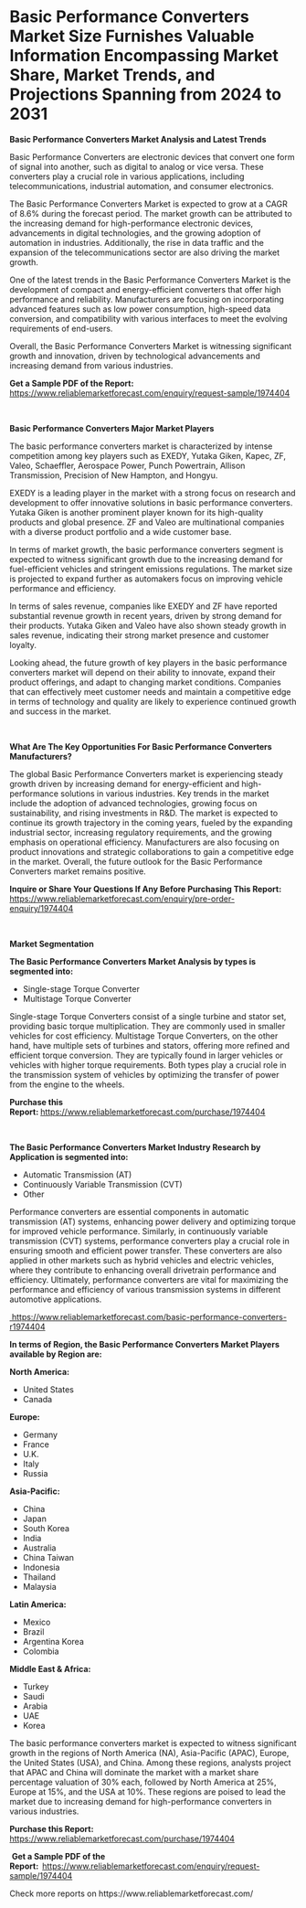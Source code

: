 <p><h1>Basic Performance Converters Market Size Furnishes Valuable Information Encompassing Market Share, Market Trends, and Projections Spanning from 2024 to 2031</h1></p><p><strong>Basic Performance Converters Market Analysis and Latest Trends</strong></p>
<p><p>Basic Performance Converters are electronic devices that convert one form of signal into another, such as digital to analog or vice versa. These converters play a crucial role in various applications, including telecommunications, industrial automation, and consumer electronics.</p><p>The Basic Performance Converters Market is expected to grow at a CAGR of 8.6% during the forecast period. The market growth can be attributed to the increasing demand for high-performance electronic devices, advancements in digital technologies, and the growing adoption of automation in industries. Additionally, the rise in data traffic and the expansion of the telecommunications sector are also driving the market growth.</p><p>One of the latest trends in the Basic Performance Converters Market is the development of compact and energy-efficient converters that offer high performance and reliability. Manufacturers are focusing on incorporating advanced features such as low power consumption, high-speed data conversion, and compatibility with various interfaces to meet the evolving requirements of end-users.</p><p>Overall, the Basic Performance Converters Market is witnessing significant growth and innovation, driven by technological advancements and increasing demand from various industries.</p></p>
<p><strong>Get a Sample PDF of the Report:&nbsp;</strong> <a href="https://www.reliablemarketforecast.com/enquiry/request-sample/1974404">https://www.reliablemarketforecast.com/enquiry/request-sample/1974404</a></p>
<p>&nbsp;</p>
<p><strong>Basic Performance Converters Major Market Players</strong></p>
<p><p>The basic performance converters market is characterized by intense competition among key players such as EXEDY, Yutaka Giken, Kapec, ZF, Valeo, Schaeffler, Aerospace Power, Punch Powertrain, Allison Transmission, Precision of New Hampton, and Hongyu.</p><p>EXEDY is a leading player in the market with a strong focus on research and development to offer innovative solutions in basic performance converters. Yutaka Giken is another prominent player known for its high-quality products and global presence. ZF and Valeo are multinational companies with a diverse product portfolio and a wide customer base.</p><p>In terms of market growth, the basic performance converters segment is expected to witness significant growth due to the increasing demand for fuel-efficient vehicles and stringent emissions regulations. The market size is projected to expand further as automakers focus on improving vehicle performance and efficiency.</p><p>In terms of sales revenue, companies like EXEDY and ZF have reported substantial revenue growth in recent years, driven by strong demand for their products. Yutaka Giken and Valeo have also shown steady growth in sales revenue, indicating their strong market presence and customer loyalty.</p><p>Looking ahead, the future growth of key players in the basic performance converters market will depend on their ability to innovate, expand their product offerings, and adapt to changing market conditions. Companies that can effectively meet customer needs and maintain a competitive edge in terms of technology and quality are likely to experience continued growth and success in the market.</p></p>
<p>&nbsp;</p>
<p><strong>What Are The Key Opportunities For Basic Performance Converters Manufacturers?</strong></p>
<p><p>The global Basic Performance Converters market is experiencing steady growth driven by increasing demand for energy-efficient and high-performance solutions in various industries. Key trends in the market include the adoption of advanced technologies, growing focus on sustainability, and rising investments in R&D. The market is expected to continue its growth trajectory in the coming years, fueled by the expanding industrial sector, increasing regulatory requirements, and the growing emphasis on operational efficiency. Manufacturers are also focusing on product innovations and strategic collaborations to gain a competitive edge in the market. Overall, the future outlook for the Basic Performance Converters market remains positive.</p></p>
<p><strong>Inquire or Share Your Questions If Any Before Purchasing This Report:</strong> <a href="https://www.reliablemarketforecast.com/enquiry/pre-order-enquiry/1974404">https://www.reliablemarketforecast.com/enquiry/pre-order-enquiry/1974404</a></p>
<p>&nbsp;</p>
<p><strong>Market Segmentation</strong></p>
<p><strong>The Basic Performance Converters Market Analysis by types is segmented into:</strong></p>
<p><ul><li>Single-stage Torque Converter</li><li>Multistage Torque Converter</li></ul></p>
<p><p>Single-stage Torque Converters consist of a single turbine and stator set, providing basic torque multiplication. They are commonly used in smaller vehicles for cost efficiency. Multistage Torque Converters, on the other hand, have multiple sets of turbines and stators, offering more refined and efficient torque conversion. They are typically found in larger vehicles or vehicles with higher torque requirements. Both types play a crucial role in the transmission system of vehicles by optimizing the transfer of power from the engine to the wheels.</p></p>
<p><strong>Purchase this Report:&nbsp;</strong><a href="https://www.reliablemarketforecast.com/purchase/1974404">https://www.reliablemarketforecast.com/purchase/1974404</a></p>
<p>&nbsp;</p>
<p><strong>The Basic Performance Converters Market Industry Research by Application is segmented into:</strong></p>
<p><ul><li>Automatic Transmission (AT)</li><li>Continuously Variable Transmission (CVT)</li><li>Other</li></ul></p>
<p><p>Performance converters are essential components in automatic transmission (AT) systems, enhancing power delivery and optimizing torque for improved vehicle performance. Similarly, in continuously variable transmission (CVT) systems, performance converters play a crucial role in ensuring smooth and efficient power transfer. These converters are also applied in other markets such as hybrid vehicles and electric vehicles, where they contribute to enhancing overall drivetrain performance and efficiency. Ultimately, performance converters are vital for maximizing the performance and efficiency of various transmission systems in different automotive applications.</p></p>
<p><a href="https://www.reliablemarketforecast.com/basic-performance-converters-r1974404">&nbsp;https://www.reliablemarketforecast.com/basic-performance-converters-r1974404</a></p>
<p><strong>In terms of Region, the Basic Performance Converters Market Players available by Region are:</strong></p>
<p>
    <p> <strong> North America: </strong>
        <ul>
            <li>United States</li>
            <li>Canada</li>
        </ul>
        </p> 
    <p> <strong> Europe: </strong>
        <ul>
            <li>Germany</li>
            <li>France</li>
            <li>U.K.</li>
            <li>Italy</li>
            <li>Russia</li>
        </ul>
        </p> 
    <p> <strong> Asia-Pacific: </strong>
        <ul>
            <li>China</li>
            <li>Japan</li>
            <li>South Korea</li>
            <li>India</li>
            <li>Australia</li>
            <li>China Taiwan</li>
            <li>Indonesia</li>
            <li>Thailand</li>
            <li>Malaysia</li>
        </ul>
        </p> 
    <p> <strong> Latin America: </strong>
        <ul>
            <li>Mexico</li>
            <li>Brazil</li>
            <li>Argentina Korea</li>
            <li>Colombia</li>
        </ul>
        </p> 
    <p> <strong> Middle East & Africa: </strong>
        <ul>
            <li>Turkey</li>
            <li>Saudi</li>
            <li>Arabia</li>
            <li>UAE</li>
            <li>Korea</li>
        </ul>
    </p>
    </p>
<p><p>The basic performance converters market is expected to witness significant growth in the regions of North America (NA), Asia-Pacific (APAC), Europe, the United States (USA), and China. Among these regions, analysts project that APAC and China will dominate the market with a market share percentage valuation of 30% each, followed by North America at 25%, Europe at 15%, and the USA at 10%. These regions are poised to lead the market due to increasing demand for high-performance converters in various industries.</p></p>
<p><strong>Purchase this Report: </strong><a href="https://www.reliablemarketforecast.com/purchase/1974404">https://www.reliablemarketforecast.com/purchase/1974404</a></p>
<p>&nbsp;<strong>Get a Sample PDF of the Report:&nbsp;&nbsp;</strong><a href="https://www.reliablemarketforecast.com/enquiry/request-sample/1974404">https://www.reliablemarketforecast.com/enquiry/request-sample/1974404</a></p>
<p><strong></strong></p>
<p>Check more reports on https://www.reliablemarketforecast.com/</p>
